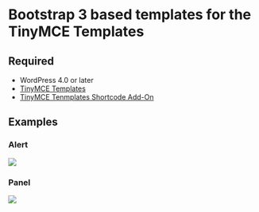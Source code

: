 # Bootstrap 3 based templates for the TinyMCE Templates

## Required

* WordPress 4.0 or later
* [TinyMCE Templates](http://miya0001.github.io/tinymce-templates/)
* [TinyMCE Tenmplates Shortcode Add-On](https://gumroad.com/l/EjcZ)

## Examples

### Alert

![](https://www.evernote.com/shard/s21/sh/cc9c674a-ba89-4e57-b069-730c952df408/ab411330006acd0142caf842f02bc756/deep/0/Lorem-Ipsum---Welcome-to-the-Vagrant.png)

### Panel

![](https://www.evernote.com/shard/s21/sh/237e9449-0c6b-4069-a865-82b4ebf933f6/d0ae8c0c19701f6414ddafef7b095cf9/deep/0/panel.png)
